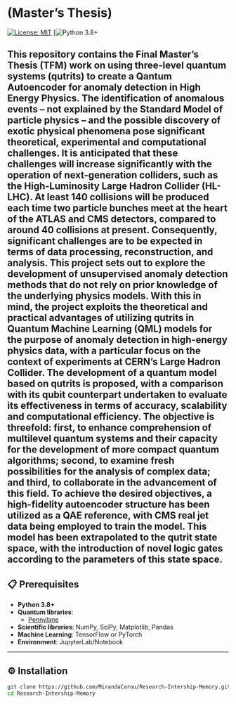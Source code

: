 #  (Master’s Thesis)

[![License: MIT](https://img.shields.io/badge/License-MIT-yellow.svg)](https://opensource.org/licenses/MIT)
[![Python 3.8+](https://img.shields.io/badge/python-3.8%2B-blue.svg)

This repository contains the Final Master’s Thesis (TFM) work on using three-level quantum systems (qutrits) to create a Qantum Autoencoder for anomaly detection in High Energy Physics. 
The identification of anomalous events – not explained by the Standard Model of particle physics – and the possible discovery of exotic physical phenomena pose significant theoretical, experimental and computational challenges. It is anticipated that these challenges will increase significantly with the operation of next-generation colliders, such as the High-Luminosity Large Hadron Collider (HL-LHC). At least 140 collisions will be produced each time two particle bunches meet at the heart of the ATLAS and CMS detectors, compared to around 40 collisions at present. Consequently, significant challenges are to be expected in terms of data processing, reconstruction, and analysis. This project sets out to explore the development of unsupervised anomaly detection methods that do not rely on prior knowledge of the underlying physics models.
With this in mind, the project exploits the theoretical and practical advantages of utilizing qutrits in Quantum Machine Learning (QML) models for the purpose of anomaly detection in high-energy physics data, with a particular focus on the context of experiments at CERN’s Large Hadron Collider. The development of a quantum model based on qutrits is proposed, with a comparison with its qubit counterpart undertaken to evaluate its effectiveness in terms of accuracy, scalability and computational efficiency. The objective is threefold: first, to enhance comprehension of multilevel quantum systems and their capacity for the development of more compact quantum algorithms; second, to examine fresh possibilities for the analysis of complex data; and third, to collaborate in the advancement of this field.
To achieve the desired objectives, a high-fidelity autoencoder structure has been utilized as a QAE reference, with CMS real jet data being employed to train the model. This model has been extrapolated to the qutrit state space, with the introduction of novel logic gates according to the parameters of this state space.
---

## 📋 Prerequisites

- **Python 3.8+**
- **Quantum libraries**:
  - [Pennylane](https://pennylane.ai/)
- **Scientific libraries**: NumPy, SciPy, Matplotlib, Pandas
- **Machine Learning**: TensorFlow or PyTorch
- **Environment**: JupyterLab/Notebook

---

## ⚙️ Installation

```bash
git clone https://github.com/MirandaCarou/Research-Intership-Memory.git
cd Research-Intership-Memory
```
